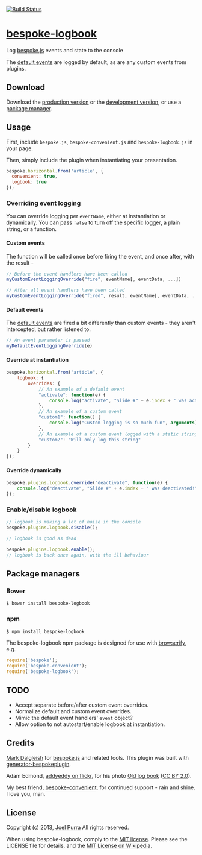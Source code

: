 [![Build Status](https://secure.travis-ci.org/joelpurra/bespoke-logbook.png?branch=master)](https://travis-ci.org/joelpurra/bespoke-logbook)

# [bespoke-logbook](https://github.com/joelpurra/bespoke-logbook)

Log [bespoke.js][bespoke.js] events and state to the console

The [default events][default-events] are logged by default, as are any custom events from plugins.



## Download

Download the [production version][min] or the [development version][max], or use a [package manager](#package-managers).

[min]: https://raw.github.com/joelpurra/bespoke-logbook/master/dist/bespoke-logbook.min.js
[max]: https://raw.github.com/joelpurra/bespoke-logbook/master/dist/bespoke-logbook.js



## Usage

First, include `bespoke.js`, `bespoke-convenient.js` and `bespoke-logbook.js` in your page.

Then, simply include the plugin when instantiating your presentation.

```js
bespoke.horizontal.from('article', {
  convenient: true,
  logbook: true
});
```

### Overriding event logging

You can override logging per `eventName`, either at instantiation or dynamically. You can pass `false` to turn off the specific logger, a plain string, or a function.


#### Custom events

The function will be called once before firing the event, and once after, with the result - 

```js
// Before the event handlers have been called
myCustomEventLoggingOverride("fire", eventName[, eventData, ...])

// After all event handlers have been called
myCustomEventLoggingOverride("fired", result, eventName[, eventData, ...])
```

#### Default events

The [default events][default-events] are fired a bit differently than custom events - they aren't intercepted, but rather listened to.

```js
// An event parameter is passed
myDefaultEventLoggingOverride(e)
```

#### Override at instantiation

```js
bespoke.horizontal.from("article", {
    logbook: {
        overrides: {
            // An example of a default event
            "activate": function(e) {
                console.log("activate", "Slide #" + e.index + " was activated!", e.slide);
            },
            // An example of a custom event
            "custom1": function() {
                console.log("Custom logging is so much fun", arguments)
            },
            // An example of a custom event logged with a static string
            "custom2": "Will only log this string"
        }
    }
});
```

#### Override dynamically

```js
bespoke.plugins.logbook.override("deactivate", function(e) {
    console.log("deactivate", "Slide #" + e.index + " was deactivated!", e.slide);
});
```

### Enable/disable logbook

```js
// logbook is making a lot of noise in the console
bespoke.plugins.logbook.disable();

// logbook is good as dead

bespoke.plugins.logbook.enable();
// logbook is back once again, with the ill behaviour
```


## Package managers

### Bower

```bash
$ bower install bespoke-logbook
```

### npm

```bash
$ npm install bespoke-logbook
```

The bespoke-logbook npm package is designed for use with [browserify](http://browserify.org/), e.g.

```js
require('bespoke');
require('bespoke-convenient');
require('bespoke-logbook');
```



## TODO

- Accept separate before/after custom event overrides.
- Normalize default and custom event overrides.
- Mimic the default event handlers' `event` object?
- Allow option to not autostart/enable logbook at instantiation.


## Credits

[Mark Dalgleish](http://markdalgleish.com/) for [bespoke.js][bespoke.js] and related tools. This plugin was built with [generator-bespokeplugin](https://github.com/markdalgleish/generator-bespokeplugin).

Adam Edmond, [addyeddy on flickr](https://secure.flickr.com/photos/addyeddy/), for his photo [Old log book](https://secure.flickr.com/photos/addyeddy/3430320766/) ([CC BY 2.0](https://creativecommons.org/licenses/by/2.0/)).

My best friend, [bespoke-convenient](https://github.com/joelpurra/bespoke-convenient), for continued support - rain and shine. I love you, man.


## License

Copyright (c) 2013, [Joel Purra](http://joelpurra.com/) All rights reserved.

When using bespoke-logbook, comply to the [MIT license](http://joelpurra.mit-license.org/2013). Please see the LICENSE file for details, and the [MIT License on Wikipedia](http://en.wikipedia.org/wiki/MIT_License).

[bespoke.js]: https://github.com/markdalgleish/bespoke.js
[default-events]: https://github.com/markdalgleish/bespoke.js#events
